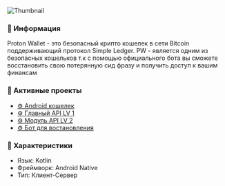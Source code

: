 ![Thumbnail](https://github.com/ProtonCrypto/ProtonWalletAndroid/assets/52669201/2197ea8f-9ca5-4f62-bcff-5b832c2b8376)


### 🦊 Информация
Proton Wallet - это безопасный крипто кошелек в сети Bitcoin поддерживающий протокол Simple Ledger. PW - является одним из безопасных кошельков т.к c помощью официального бота вы сможете восстановить свою потерянную сид фразу и получить доступ к вашим финансам


### 📎 Активные проекты

* [⚙ Android кошелек](https://github.com/ProtonCrypto/ProtonWalletAndroid)
* [⚙ Главный API LV 1](https://github.com/ProtonCrypto/ProtonApiLV1)
* [⚙ Модуль API LV 2](https://github.com/ProtonCrypto/ProtonApiLV2)
* [⚙ Бот для востановления](https://github.com/ProtonCrypto/ProtonWalletRecoveryBot)

### 📜 Характеристики

* Язык: Kotlin
* Фреймворк: Android Native
* Тип: Клиент-Сервер

